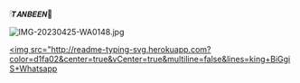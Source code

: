 🕯𝙏𝘼𝙉𝘽𝙀𝙀𝙉🐧

![IMG-20230425-WA0148.jpg](https://user-images.githubusercontent.com/131713491/234157834-c2ca415e-f30f-409e-bd38-81e0ca0a5a5e.jpg)


  <a href="#"><img src="http://readme-typing-svg.herokuapp.com?color=d1fa02&center=true&vCenter=true&multiline=false&lines=king+BiGgiS+Whatsapp <a href="#"><img src="http://readme-typing-svg.herokuapp.com?color=d1fa02&center=true&vCenter=true&multiline=false&lines=tanbeen+WHATSAPP+BOT+BY+TEAM+KING+BiGgiS +Bot" alt="">

